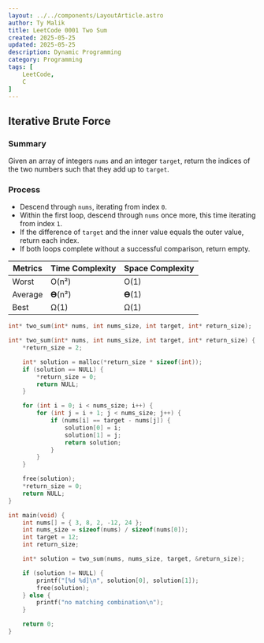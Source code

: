 ```yaml
---
layout: ../../components/LayoutArticle.astro
author: Ty Malik
title: LeetCode 0001 Two Sum
created: 2025-05-25
updated: 2025-05-25
description: Dynamic Programming
category: Programming
tags: [
    LeetCode,
    C
]
---
```


## Iterative Brute Force
### Summary
Given an array of integers `nums` and an integer `target`, return the indices of the two numbers
such that they add up to `target`.

### Process
- Descend through `nums`, iterating from index `0`.
- Within the first loop, descend through `nums` once more, this time iterating from index `1`.
- If the difference of `target` and the inner value equals the outer value, return each index.
- If both loops complete without a successful comparison, return empty.

|Metrics|Time Complexity|Space Complexity|
|----------|----|-----|
|Worst|O(n²)|O(1)|
|Average|𝚹(n²)|𝚹(1)|
|Best|Ω(1)|Ω(1)|

```c
int* two_sum(int* nums, int nums_size, int target, int* return_size);

int* two_sum(int* nums, int nums_size, int target, int* return_size) {
    *return_size = 2;

    int* solution = malloc(*return_size * sizeof(int));
    if (solution == NULL) {
        *return_size = 0;
        return NULL;
    }

    for (int i = 0; i < nums_size; i++) {
        for (int j = i + 1; j < nums_size; j++) {
            if (nums[i] == target - nums[j]) {
                solution[0] = i;
                solution[1] = j;
                return solution;
            }
        }
    }

    free(solution);
    *return_size = 0;
    return NULL;
}

int main(void) {
    int nums[] = { 3, 8, 2, -12, 24 };
    int nums_size = sizeof(nums) / sizeof(nums[0]);
    int target = 12;
    int return_size;

    int* solution = two_sum(nums, nums_size, target, &return_size);

    if (solution != NULL) {
        printf("[%d %d]\n", solution[0], solution[1]);
        free(solution);
    } else {
        printf("no matching combination\n");
    }

    return 0;
}
```
